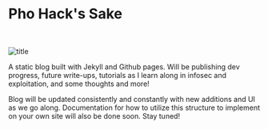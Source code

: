 **Pho Hack's Sake**
======================
<br/>

![title](https://github.com/Noodulz/Noodulz.me/images/9B9DA306-4F27-4484-9744-0EEC6EBD156A.jpeg)

A static blog built with Jekyll and Github pages. Will be publishing dev progress, future write-ups, tutorials as I learn along in infosec and exploitation, and some thoughts and more! 

Blog will be updated consistently and constantly with new additions and UI as we go along. Documentation for how to utilize this structure to implement on your own site will also be done soon. Stay tuned!

